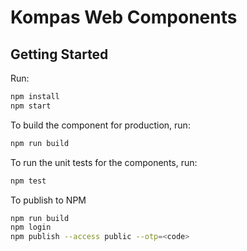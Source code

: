 # Kompas Web Components

## Getting Started
Run:

```bash
npm install
npm start
```

To build the component for production, run:

```bash
npm run build
```

To run the unit tests for the components, run:

```bash
npm test
```

To publish to NPM
```bash
npm run build
npm login
npm publish --access public --otp=<code>
```